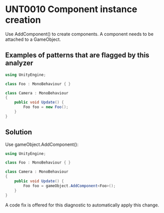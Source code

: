 # UNT0010 Component instance creation

Use AddComponent() to create components. A component needs to be attached to a GameObject.

## Examples of patterns that are flagged by this analyzer

```csharp
using UnityEngine;

class Foo : MonoBehaviour { }

class Camera : MonoBehaviour
{
    public void Update() {
        Foo foo = new Foo();
    }
}
```

## Solution

Use gameObject.AddComponent():

```csharp
using UnityEngine;

class Foo : MonoBehaviour { }

class Camera : MonoBehaviour
{
    public void Update() {
        Foo foo = gameObject.AddComponent<Foo>();
    }
}
```

A code fix is offered for this diagnostic to automatically apply this change.
